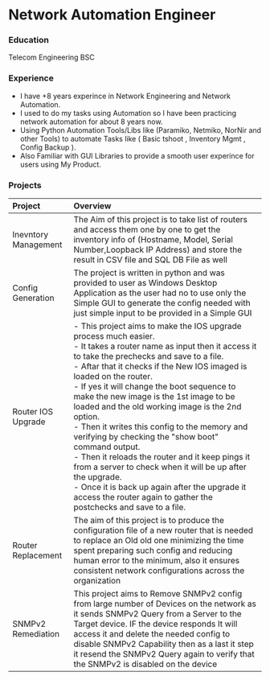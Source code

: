 # Network Automation Engineer

### Education
Telecom Engineering BSC

### Experience
- I have +8 years experince in Network Engineering and Network Automation.
- I used to do my tasks using Automation so I have been practicing network automation for about 8 years now.
- Using Python Automation Tools/Libs like (Paramiko, Netmiko, NorNir and other Tools) to automate Tasks like ( Basic tshoot , Inventory Mgmt , Config Backup ).
- Also Familiar with GUI Libraries to provide a smooth user experince for users using My Product.

### Projects

| Project | Overview|
|:-------- |:----------------------------------------------------------------|
| Inevntory Management | The Aim of this project is to take list of routers and access them one by one to get the inventory info of (Hostname, Model, Serial Number,Loopback IP Address) and store the result in CSV file and SQL DB File as well|
| Config Generation | The project is written in python and was provided to user as Windows Desktop Application as the user had no to use only the Simple GUI to generate the config needed with just simple input to be provided in a Simple GUI|
| Router IOS Upgrade | - This project aims to make the IOS upgrade process much easier.<br> - It takes a router name as input then it access it to take the prechecks and save to a file.<br> - Aftar that it checks if the New IOS imaged is loaded on the router.<br> - If yes it will change the boot sequence to make the new image is the 1st image to be loaded and the old working image is the 2nd option.<br> - Then it writes this config to the memory and verifying by checking the "show boot" command output.<br> - Then it reloads the router and it keep pings it from a server to check when it will be up after the upgrade.<br> - Once it is back up again after the upgrade it access the router again to gather the postchecks and save to a file.|
| Router Replacement |The aim of this project is to  produce the configuration file of a new router that is needed to replace an Old old one minimizing the time spent preparing such config and reducing human error to the minimum, also it ensures consistent network configurations across the organization|
| SNMPv2 Remediation | This project aims to Remove SNMPv2 config from large number of Devices on the network as it sends SNMPv2 Query from a Server to the Target device. IF the device responds It will access it and delete the needed config to disable SNMPv2 Capability then as a last it step it resend the SNMPv2 Query again to verify that the SNMPv2 is disabled on the device|

